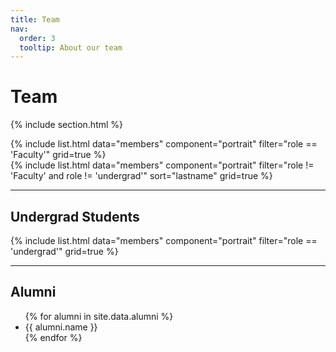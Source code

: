 ```yaml
---
title: Team
nav:
  order: 3
  tooltip: About our team
---
```


# Team

{% include section.html %}

<div class="team-grid-wrapper">
  {% include list.html data="members" component="portrait" filter="role == 'Faculty'" grid=true %}
</div>

<div class="team-grid-wrapper">
  {% include list.html data="members" component="portrait" filter="role != 'Faculty' and role != 'undergrad'" sort="lastname" grid=true %}
</div>

<hr class="team-divider">

## Undergrad Students

<div class="team-grid-wrapper">
  {% include list.html data="members" component="portrait" filter="role == 'undergrad'" grid=true %}
</div>

<hr class="team-divider">

## Alumni

<ul class="alumni-list">
  {% for alumni in site.data.alumni %}
    <li>{{ alumni.name }}</li>
  {% endfor %}
</ul>

